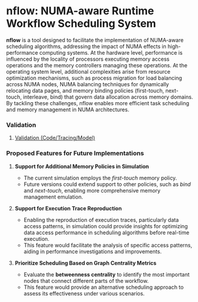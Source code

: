 # nflow: NUMA-aware Runtime Workflow Scheduling System

**nflow** is a tool designed to facilitate the implementation of NUMA-aware scheduling algorithms, addressing the impact of NUMA effects in high-performance computing systems. At the hardware level, performance is influenced by the locality of processors executing memory access operations and the memory controllers managing these operations. At the operating system level, additional complexities arise from resource optimization mechanisms, such as process migration for load balancing across NUMA nodes, NUMA balancing techniques for dynamically relocating data pages, and memory binding policies (first-touch, next-touch, interleave, bind) that govern data allocation across memory domains. By tackling these challenges, nflow enables more efficient task scheduling and memory management in NUMA architectures.

### Validation

1. [Validation (Code/Tracing/Model)](./tests/README.MD)

### Proposed Features for Future Implementations  

1. **Support for Additional Memory Policies in Simulation**  
   - The current simulation employs the *first-touch* memory policy.  
   - Future versions could extend support to other policies, such as *bind* and *next-touch*, enabling more comprehensive memory management emulation.  

2. **Support for Execution Trace Reproduction**  
   - Enabling the reproduction of execution traces, particularly data access patterns, in simulation could provide insights for optimizing data access performance in scheduling algorithms before real-time execution. 
   - This feature would facilitate the analysis of specific access patterns, aiding in performance investigations and improvements.  

3. **Prioritize Scheduling Based on Graph Centrality Metrics**
   - Evaluate the **betweenness centrality** to identify the most important nodes that connect different parts of the workflow.
   - This feature would provide an alternative scheduling approach to assess its effectiveness under various scenarios.
